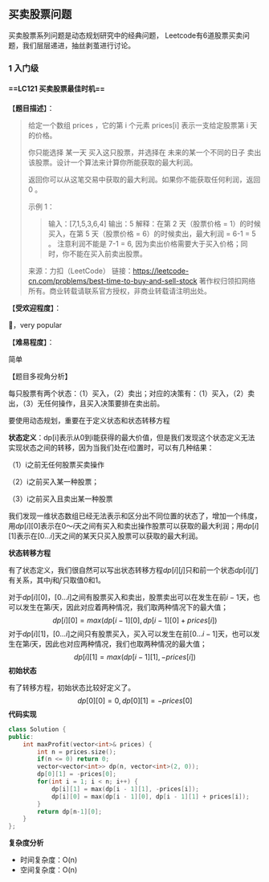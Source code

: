 ## 买卖股票问题

买卖股票系列问题是动态规划研究中的经典问题， Leetcode有6道股票买卖问题，我们层层递进，抽丝剥茧进行讨论。



### 1 入门级

#### ==**LC121 买卖股票最佳时机**==

【**题目描述**】：

>给定一个数组 prices ，它的第 i 个元素 prices[i] 表示一支给定股票第 i 天的价格。
>
>你只能选择 某一天 买入这只股票，并选择在 未来的某一个不同的日子 卖出该股票。设计一个算法来计算你所能获取的最大利润。
>
>返回你可以从这笔交易中获取的最大利润。如果你不能获取任何利润，返回 0 。
>
>示例 1：
>
>> 输入：[7,1,5,3,6,4]
>> 输出：5
>> 解释：在第 2 天（股票价格 = 1）的时候买入，在第 5 天（股票价格 = 6）的时候卖出，最大利润 = 6-1 = 5 。
>> 注意利润不能是 7-1 = 6, 因为卖出价格需要大于买入价格；同时，你不能在买入前卖出股票。
>
>来源：力扣（LeetCode）
>链接：https://leetcode-cn.com/problems/best-time-to-buy-and-sell-stock
>著作权归领扣网络所有。商业转载请联系官方授权，非商业转载请注明出处。
>
>

【**受欢迎程度**】：

👏，very popular

【**难易程度**】：

简单

【题目多视角分析】

每只股票有两个状态：（1）买入，（2）卖出；对应的决策有：（1）买入，（2）卖出，（3）无任何操作，且买入决策要排在卖出前。

要使用动态规划，重要在于定义状态和状态转移方程

**状态定义**：dp[i]表示从0到i能获得的最大价值，但是我们发现这个状态定义无法实现状态之间的转移，因为当我们处在i位置时，可以有几种结果：

（1）i之前无任何股票买卖操作

（2）i之前买入某一种股票；

（3）i之前买入且卖出某一种股票

我们发现一维状态数组已经无法表示和区分出不同位置的状态了，增加一个纬度，用$dp[i][0]$表示在$0～i$天之间有买入和卖出操作股票可以获取的最大利润；用$dp[i][1]$表示在$[0...i]$天之间的某天只买入股票可以获取的最大利润。

**状态转移方程**

有了状态定义，我们很自然可以写出状态转移方程$dp[i][j]$只和前一个状态$dp[i][j']$有关系，其中$j$和$j'$只取值0和1。

对于$dp[i][0]$，$[0...i]$之间有股票买入和卖出，股票卖出可以在发生在前$i-1$天，也可以发生在第$i$天，因此对应着两种情况，我们取两种情况下的最大值；
$$
dp[i][0] = max(dp[i-1][0], dp[i-1][0]+prices[i])
$$
对于$dp[i][1]$，$[0...i]$之间只有股票买入，买入可以发生在前$[0...i-1]$天，也可以发生在第$i$天，因此也对应两种情况，我们也取两种情况的最大值；
$$
dp[i][1] = max(dp[i-1][1], -prices[i])
$$
**初始状态**

有了转移方程，初始状态比较好定义了。
$$
dp[0][0]=0, dp[0][1]=-prices[0]
$$
**代码实现**

```cpp
class Solution {
public:
    int maxProfit(vector<int>& prices) {
        int n = prices.size();
        if(n <= 0) return 0;
        vector<vector<int>> dp(n, vector<int>(2, 0));
        dp[0][1] = -prices[0];
        for(int i = 1; i < n; i++) {
            dp[i][1] = max(dp[i - 1][1], -prices[i]);
            dp[i][0] = max(dp[i - 1][0], dp[i - 1][1] + prices[i]);
        }
        return dp[n-1][0];
    }
};
```



**复杂度分析**

- 时间复杂度：O(n)
- 空间复杂度：O(n)

